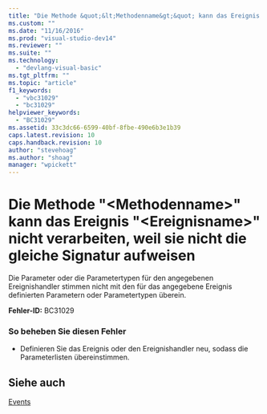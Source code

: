 ```yaml
---
title: "Die Methode &quot;&lt;Methodenname&gt;&quot; kann das Ereignis &quot;&lt;Ereignisname&gt;&quot; nicht verarbeiten, weil sie nicht die gleiche Signatur aufweisen | Microsoft Docs"
ms.custom: ""
ms.date: "11/16/2016"
ms.prod: "visual-studio-dev14"
ms.reviewer: ""
ms.suite: ""
ms.technology: 
  - "devlang-visual-basic"
ms.tgt_pltfrm: ""
ms.topic: "article"
f1_keywords: 
  - "vbc31029"
  - "bc31029"
helpviewer_keywords: 
  - "BC31029"
ms.assetid: 33c3dc66-6599-40bf-8fbe-490e6b3e1b39
caps.latest.revision: 10
caps.handback.revision: 10
author: "stevehoag"
ms.author: "shoag"
manager: "wpickett"
---
```

# Die Methode &quot;&lt;Methodenname&gt;&quot; kann das Ereignis &quot;&lt;Ereignisname&gt;&quot; nicht verarbeiten, weil sie nicht die gleiche Signatur aufweisen
Die Parameter oder die Parametertypen für den angegebenen Ereignishandler stimmen nicht mit den für das angegebene Ereignis definierten Parametern oder Parametertypen überein.  
  
 **Fehler\-ID:** BC31029  
  
### So beheben Sie diesen Fehler  
  
-   Definieren Sie das Ereignis oder den Ereignishandler neu, sodass die Parameterlisten übereinstimmen.  
  
## Siehe auch  
 [Events](../../visual-basic/programming-guide/language-features/events/events.md)